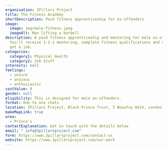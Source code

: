 ```yaml
---
organisation: 3Pillars Project
title: The Fitness Academy
shortDescription: Paid fitness apprenticeship for ex-offenders
image:
  image: img/male-fitness.jpeg
  imageAlt: Man lifting a barbell
description: A paid fitness apprenticeship and mentoring for male ex-offenders.
  You'll receive 1-2-1 mentoring, complete fitness qualifications and support to
  get a job.
categories:
  category1: Physical Health
  category2: Job Stuff
interests: null
feelings:
  - unsure
  - anxious
  - enthusiastic
costValue: 0
gender: null
eligibility: This is designed for male ex-offenders.
format: One to one chats
location: 3Pillars Project, Black Prince Trust, 5 Beaufoy Walk, London, SE11 6AA
makeMapLink: true
area:
  - Prince's
contactExplanation: Get in touch with the details below
email: " info@3pillarsproject.com"
form: https://www.3pillarsproject.com/contact-us
website: https://www.3pillarsproject.com/our-work
---
```

